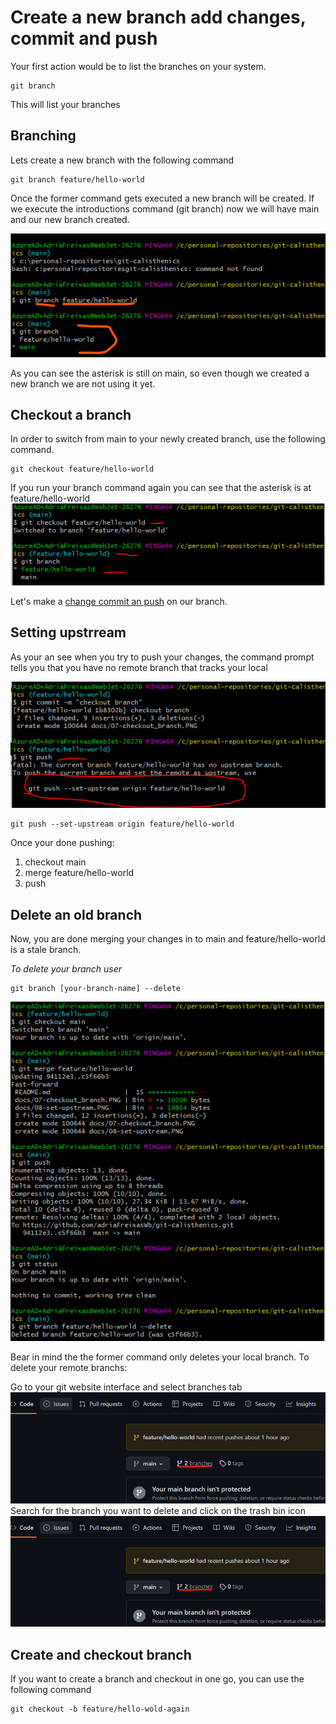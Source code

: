# Create a new branch add changes, commit and push

Your first action would be to list the branches on your system.
```
git branch
``` 
This will list your branches

## Branching

Lets create a new branch with the following command
```
git branch feature/hello-world
```

Once the former command gets executed a new branch will be created. If we execute the introductions command (git branch) now we will have main and our new branch created.

![alt text](./imgs/06-create_branch.png "Create a branch")

As you can see the asterisk is still on main, so even though we created a new branch we are not using it yet. 

## Checkout a branch

In order to switch from main to your newly created branch, use the following command.

```
git checkout feature/hello-world
```
If you run your branch command again you can see that the asterisk is at feature/hello-world
![alt text](./imgs/07-checkout_branch.PNG "Create a branch")

Let's make a [change commit an push](./Session1.md#commiting-changes-and-pushing-them) on our branch. 

## Setting upstrream

As your an see when you try to push your changes, the command prompt tells you that you have no remote branch that tracks your local

![alt text](./imgs/08-set_upstream.PNG "Create a branch on origin")
```
git push --set-upstream origin feature/hello-world
```

Once your done pushing:
1. checkout main 
2. merge feature/hello-world 
3. push 

## Delete an old branch

Now, you are done merging your changes in to main and feature/hello-world is a stale branch.

*To delete your branch user*
```
git branch [your-branch-name] --delete
```

![alt text](./imgs/09-merge_to_main_and_delete_branch.PNG "Create a branch on origin")

Bear in mind the the former command only deletes your local branch. To delete your remote branchs: 

Go to your git website interface and select branches tab
![alt text](./imgs/10-git-website-branches.png "Git website branches")
Search for the branch you want to delete and click on the trash bin icon
![alt text](./imgs/10-git-website-branches.png "Git website delete old branches")

## Create and checkout branch

If you want to create a branch and checkout in one go, you can use the following command
```
git checkout -b feature/hello-wold-again
```